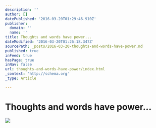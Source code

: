 ```yaml
---
description: ''
author: []
datePublished: '2016-03-20T01:29:46.910Z'
publisher:
  domain: ''
  name: ''
title: Thoughts and words have power...
dateModified: '2016-03-20T01:26:18.347Z'
sourcePath: _posts/2016-03-20-thoughts-and-words-have-power.md
published: true
inFeed: true
hasPage: true
inNav: false
url: thoughts-and-words-have-power/index.html
_context: 'http://schema.org'
_type: Article

---
```

# Thoughts and words have power...
![](https://the-grid-user-content.s3-us-west-2.amazonaws.com/b9acf4e6-f96e-493c-86cf-86416ae3c307.png)